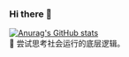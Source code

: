 ### Hi there 👋
[![Anurag's GitHub stats](https://github-readme-stats.vercel.app/api?username=1092682749)](https://github.com/anuraghazra/github-readme-stats)
<br/>
🧐 尝试思考社会运行的底层逻辑。
<!--


Here are some ideas to get you started:

- 🔭 I’m currently working on ...
- 🌱 I’m currently learning ...
- 👯 I’m looking to collaborate on ...
- 🤔 I’m looking for help with ...
- 💬 Ask me about ...
- 📫 How to reach me: ...
- 😄 Pronouns: ...
- ⚡ Fun fact: ...
-->
